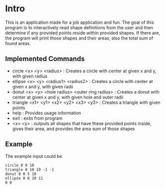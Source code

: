 # Intro
This is an application made for a job application and fun.
The goal of this program is to interactively read shape definitions from the user 
and then determine if any provided points reside within provided shapes. 
If there are, the program will print those shapes and their areas, also the total sum of found areas.

## Implemented Commands
* circle \<x> \<y> \<radius> : Creates a circle with center at given x and y, with given radius
* ellipse \<x> \<y> \<radius1> \<radius2> : Creates a circle with center at given x and y, with given radii
* donut \<x> \<y> \<hole radius> \<outer ring radius> : Creates a donut with center at given x and y, with given hole and outer radii
* triangle \<x1> \<y1> \<x2> \<y2> \<x3> \<y3> : Creates a triangle with given points
* help  : Provides usage information 
* exit : exits from program
* \<x> \<y> : outputs all shapes that have these provided points inside, gives their area, and provides the area sum of those shapes

## Example
The example input could be
```
circle 0 0 10
triangle 0 10 10 -1 -1
donut 0 0 5 10
ellipse 0 0 10 11
0 0
```